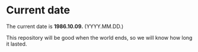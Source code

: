 # Current date

The current date is **1986.10.09.** (YYYY.MM.DD.)

This repository will be good when the world ends, so we will know how long it lasted.